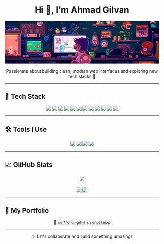 <h1 align="center">Hi 👋, I'm Ahmad Gilvan</h1>

<p align="center">
  <img src="https://github.com/gillpann/gillpann/blob/main/assets/mariobros.gif?raw=true" width="800" alt="coding-gif" />
</p>

<p align="center">
  Passionate about building clean, modern web interfaces and exploring new tech stacks 🚀
</p>

---

## 🧱 Tech Stack

<p align="center">
  <img src="https://img.shields.io/badge/HTML5-E34F26?style=for-the-badge&logo=html5&logoColor=white" />
  <img src="https://img.shields.io/badge/CSS3-1572B6?style=for-the-badge&logo=css3&logoColor=white" />
  <img src="https://img.shields.io/badge/JavaScript-F7DF1E?style=for-the-badge&logo=javascript&logoColor=black" />
  <img src="https://img.shields.io/badge/TypeScript-3178C6?style=for-the-badge&logo=typescript&logoColor=white" />
  <img src="https://img.shields.io/badge/TailwindCSS-38B2AC?style=for-the-badge&logo=tailwind-css&logoColor=white" />
  <img src="https://img.shields.io/badge/React-20232A?style=for-the-badge&logo=react&logoColor=61DAFB" />
  <img src="https://img.shields.io/badge/Next.js-000?style=for-the-badge&logo=next.js&logoColor=white" />
  <img src="https://img.shields.io/badge/Vite-646CFF?style=for-the-badge&logo=vite&logoColor=white" />
  <img src="https://img.shields.io/badge/Express.js-000000?style=for-the-badge&logo=express&logoColor=white" />
  <img src="https://img.shields.io/badge/Laravel-FF2D20?style=for-the-badge&logo=laravel&logoColor=white" />
  <img src="https://img.shields.io/badge/Java-007396?style=for-the-badge&logo=java&logoColor=white" />
  <img src="https://img.shields.io/badge/Python-3776AB?style=for-the-badge&logo=python&logoColor=white" />
</p>

---

## 🛠 Tools I Use

<p align="center">
  <img src="https://img.shields.io/badge/VS%20Code-007ACC?style=for-the-badge&logo=visual-studio-code&logoColor=white" />
  <img src="https://img.shields.io/badge/Git-F05032?style=for-the-badge&logo=git&logoColor=white" />
  <img src="https://img.shields.io/badge/GitHub-181717?style=for-the-badge&logo=github&logoColor=white" />
  <img src="https://img.shields.io/badge/Figma-F24E1E?style=for-the-badge&logo=figma&logoColor=white" />
</p>

---

## 📈 GitHub Stats

<div align="center">
  <img src="https://github-readme-streak-stats.herokuapp.com?user=gillpann&theme=radical" />
</div>

<br>

<div align="center">
  <img src="https://github-readme-stats.vercel.app/api?username=gillpann&show_icons=true&theme=radical" height="150"  />
  <img src="https://github-readme-stats.vercel.app/api/top-langs/?username=gillpann&layout=compact&theme=radical" height="150" />
  
</div>

---

## 🔗 My Portfolio

<p align="center">
  <a href="https://portfolio-gilvan.vercel.app" target="_blank">
    🔗 portfolio-gilvan.vercel.app
  </a>
</p>

---

<p align="center">✨ Let's collaborate and build something amazing!</p>
